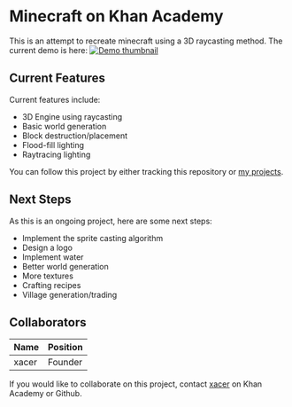 # Minecraft on Khan Academy
This is an attempt to recreate minecraft using a 3D raycasting method.
The current demo is here:
[![Demo thumbnail](https://www.khanacademy.org/computer-programming/minecraft-demo/6296110573961216/latest.png)](https://www.khanacademy.org/computer-programming/minecraft-demo/6296110573961216)

## Current Features

Current features include:
 - 3D Engine using raycasting
 - Basic world generation
 - Block destruction/placement
 - Flood-fill lighting
 - Raytracing lighting

You can follow this project by either tracking this repository or [my projects](https://www.khanacademy.org/profile/xacer/projects).

## Next Steps

As this is an ongoing project, here are some next steps:
 - Implement the sprite casting algorithm
 - Design a logo
 - Implement water
 - Better world generation
 - More textures
 - Crafting recipes
 - Village generation/trading

## Collaborators
Name | Position
-----|---------
xacer|Founder

If you would like to collaborate on this project, contact [xacer](https://www.khanacademy.org/profile/xacer) on Khan Academy or Github.
